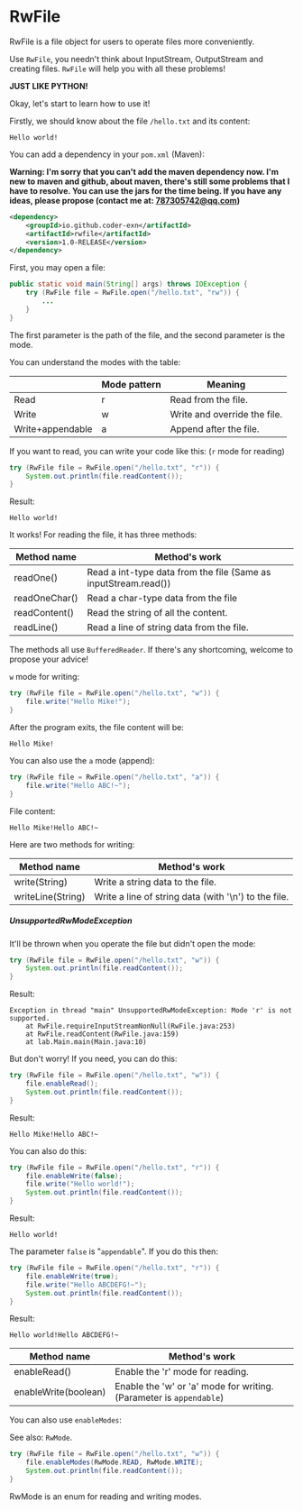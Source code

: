 # RwFile

RwFile is a file object for users to operate files more conveniently.

Use `RwFile`, you needn't think about InputStream, OutputStream and creating files. `RwFile` will help you with all these problems!

**JUST LIKE PYTHON!**

Okay, let's start to learn how to use it!

Firstly, we should know about the file `/hello.txt` and its content:

```
Hello world!
```

You can add a dependency in your `pom.xml` (Maven):

**Warning: I'm sorry that you can't add the maven dependency now. I'm new to maven and github, about maven, there's still some problems that I have to resolve. You can use the jars for the time being. If you have any ideas, please propose (contact me at: 787305742@qq.com)**

```xml
<dependency>
    <groupId>io.github.coder-exn</artifactId>
    <artifactId>rwfile</artifactId>
    <version>1.0-RELEASE</version>
</dependency>
```

First, you may open a file:

```java
public static void main(String[] args) throws IOException {
    try (RwFile file = RwFile.open("/hello.txt", "rw")) {
    	...
    }
}
```

The first parameter is the path of the file, and the second parameter is the mode.

You can understand the modes with the table:

|                  | Mode pattern | Meaning                      |
| ---------------- | ------------ | ---------------------------- |
| Read             | r            | Read from the file.          |
| Write            | w            | Write and override the file. |
| Write+appendable | a            | Append after the file.       |

If you want to read, you can write your code like this: (`r` mode for reading)

```java
try (RwFile file = RwFile.open("/hello.txt", "r")) {
    System.out.println(file.readContent());
}
```

Result:

```
Hello world!
```

It works! For reading the file, it has three methods:

| Method name   | Method's work                                                |
| ------------- | ------------------------------------------------------------ |
| readOne()     | Read a int-type data from the file (Same as inputStream.read()) |
| readOneChar() | Read a char-type data from the file                          |
| readContent() | Read the string of all the content.                          |
| readLine()    | Read a line of string data from the file.                    |

The methods all use `BufferedReader`. If there's any shortcoming, welcome to propose your advice!

`w` mode for writing:

```java
try (RwFile file = RwFile.open("/hello.txt", "w")) {
    file.write("Hello Mike!");
}
```

After the program exits, the file content will be:

```
Hello Mike!
```

You can also use the `a` mode (append):

```java
try (RwFile file = RwFile.open("/hello.txt", "a")) {
    file.write("Hello ABC!~");
}
```

File content:

```
Hello Mike!Hello ABC!~
```

Here are two methods for writing:

| Method name       | Method's work                                        |
| ----------------- | ---------------------------------------------------- |
| write(String)     | Write a string data to the file.                     |
| writeLine(String) | Write a line of string data (with '\n') to the file. |

##### UnsupportedRwModeException

It'll be thrown when you operate the file but didn't open the mode:

```java
try (RwFile file = RwFile.open("/hello.txt", "w")) {
    System.out.println(file.readContent());
}
```

Result:

```
Exception in thread "main" UnsupportedRwModeException: Mode 'r' is not supported.
	at RwFile.requireInputStreamNonNull(RwFile.java:253)
	at RwFile.readContent(RwFile.java:159)
	at lab.Main.main(Main.java:10)
```

But don't worry! If you need, you can do this:

```java
try (RwFile file = RwFile.open("/hello.txt", "w")) {
    file.enableRead();
    System.out.println(file.readContent());
}
```

Result:

```
Hello Mike!Hello ABC!~
```

You can also do this:

```java
try (RwFile file = RwFile.open("/hello.txt", "r")) {
    file.enableWrite(false);
    file.write("Hello world!");
    System.out.println(file.readContent());
}
```

Result:

```
Hello world!
```

The parameter `false` is "`appendable`". If you do this then:

```java
try (RwFile file = RwFile.open("/hello.txt", "r")) {
    file.enableWrite(true);
    file.write("Hello ABCDEFG!~");
    System.out.println(file.readContent());
}
```

Result:

```
Hello world!Hello ABCDEFG!~
```

| Method name          | Method's work                                                |
| -------------------- | ------------------------------------------------------------ |
| enableRead()         | Enable the 'r' mode for reading.                             |
| enableWrite(boolean) | Enable the 'w' or 'a' mode for writing. (Parameter is `appendable`) |

You can also use `enableModes`:

See also: `RwMode`.

```java
try (RwFile file = RwFile.open("/hello.txt", "w")) {
    file.enableModes(RwMode.READ, RwMode.WRITE);
    System.out.println(file.readContent());
}
```

RwMode is an enum for reading and writing modes.


